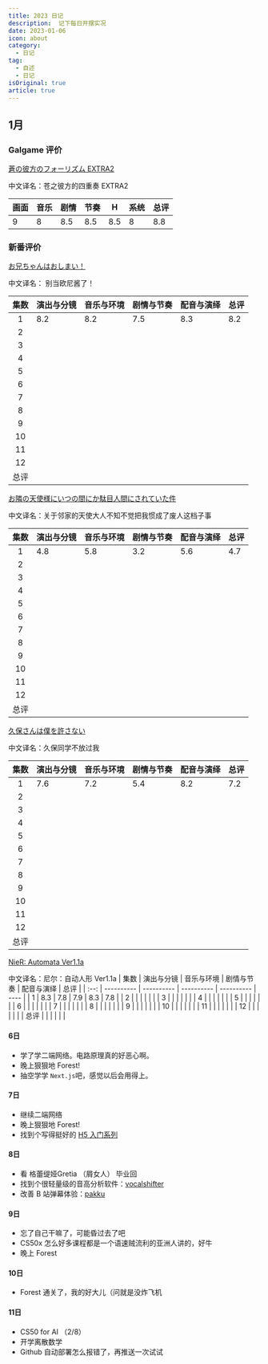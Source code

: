 ```yaml
---
title: 2023 日记
description:  记下每日开摆实况
date: 2023-01-06
icon: about
category:
  - 日记
tag:
  - 自述
  - 日记	
isOriginal: true
article: true
---
```



## 1月

### Galgame 评价

[蒼の彼方のフォーリズム EXTRA2](http://erogamescape.dyndns.org/~ap2/ero/toukei_kaiseki/game.php?game=30183#ad)

中文译名：苍之彼方的四重奏 EXTRA2

| 画面 | 音乐 | 剧情 | 节奏 | H    | 系统 | 总评 |
| ---- | ---- | ---- | ---- | ---- | ---- | ---- |
| 9    | 8    | 8.5  | 8.5  | 8.5  | 8    | 8.8  |



### 新番评价

 [お兄ちゃんはおしまい！](https://bgm.tv/subject/378862)

中文译名： 别当欧尼酱了！

| 集数 | 演出与分镜 | 音乐与环境 | 剧情与节奏 | 配音与演绎 | 总评 |
| :--: | ---------- | ---------- | ---------- | ---------- | ---- |
|  1   | 8.2      | 8.2        | 7.5        | 8.3       | 8.2 |
|  2   |            |            |            |            |      |
|  3   |            |            |            |            |      |
|  4   |            |            |            |            |      |
|  5   |            |            |            |            |      |
|  6   |            |            |            |            |      |
|  7   |            |            |            |            |      |
|  8   |            |            |            |            |      |
|  9   |            |            |            |            |      |
|  10  |            |            |            |            |      |
|  11  |            |            |            |            |      |
|  12  |            |            |            |            |      |
| 总评 |            |            |            |            |      |

 [お隣の天使様にいつの間にか駄目人間にされていた件](https://bgm.tv/subject/364822)

中文译名：关于邻家的天使大人不知不觉把我惯成了废人这档子事

| 集数 | 演出与分镜 | 音乐与环境 | 剧情与节奏 | 配音与演绎 | 总评 |
| :--: | ---------- | ---------- | ---------- | ---------- | ---- |
|  1   | 4.8       | 5.8        | 3.2        | 5.6        | 4.7  |
|  2   |            |            |            |            |      |
|  3   |            |            |            |            |      |
|  4   |            |            |            |            |      |
|  5   |            |            |            |            |      |
|  6   |            |            |            |            |      |
|  7   |            |            |            |            |      |
|  8   |            |            |            |            |      |
|  9   |            |            |            |            |      |
|  10  |            |            |            |            |      |
|  11  |            |            |            |            |      |
|  12  |            |            |            |            |      |
| 总评 |            |            |            |            |      |


 [久保さんは僕を許さない](https://bgm.tv/subject/381793)

中文译名：久保同学不放过我

| 集数 | 演出与分镜 | 音乐与环境 | 剧情与节奏 | 配音与演绎 | 总评 |
| :--: | ---------- | ---------- | ---------- | ---------- | ---- |
|  1   | 7.6        | 7.2        | 5.4        | 8.2        | 7.2  |
|  2   |            |            |            |            |      |
|  3   |            |            |            |            |      |
|  4   |            |            |            |            |      |
|  5   |            |            |            |            |      |
|  6   |            |            |            |            |      |
|  7   |            |            |            |            |      |
|  8   |            |            |            |            |      |
|  9   |            |            |            |            |      |
|  10  |            |            |            |            |      |
|  11  |            |            |            |            |      |
|  12  |            |            |            |            |      |
| 总评 |            |            |            |            |      |

 [NieR: Automata Ver1.1a](https://bgm.tv/subject/368116)

中文译名：尼尔：自动人形 Ver1.1a
| 集数 | 演出与分镜 | 音乐与环境 | 剧情与节奏 | 配音与演绎 | 总评 |
| :--: | ---------- | ---------- | ---------- | ---------- | ---- |
|  1   | 8.3        | 7.8        | 7.9        | 8.3        | 7.8  |
|  2   |            |            |            |            |      |
|  3   |            |            |            |            |      |
|  4   |            |            |            |            |      |
|  5   |            |            |            |            |      |
|  6   |            |            |            |            |      |
|  7   |            |            |            |            |      |
|  8   |            |            |            |            |      |
|  9   |            |            |            |            |      |
|  10  |            |            |            |            |      |
|  11  |            |            |            |            |      |
|  12  |            |            |            |            |      |
| 总评 |            |            |            |            |      |


#### 6日
+ 学了学二端网络。电路原理真的好恶心啊。
+ 晚上狠狠地 Forest! 
+ 抽空学学 `Next.js`吧，感觉以后会用得上。

#### 7日
+ 继续二端网络
+ 晚上狠狠地 Forest!
+ 找到个写得挺好的 [H5 入门系列](https://ithelp.ithome.com.tw/users/20111948/ironman/1776)




#### 8日
+ 看 格蕾缇娅Gretia （屑女人） 毕业回
+ 找到个很轻量级的音高分析软件：[vocalshifter](http://ackiesound.ifdef.jp/download.html)
+ 改善 B 站弹幕体验：[pakku](https://chrome.google.com/webstore/detail/pakku%EF%BC%9A%E5%93%94%E5%93%A9%E5%93%94%E5%93%A9%E5%BC%B9%E5%B9%95%E8%BF%87%E6%BB%A4%E5%99%A8/jklfcpboamajpiikgkbjcnnnnooefbhh?hl=zh-CN)

#### 9日

+ 忘了自己干嘛了，可能昏过去了吧
+ CS50x 怎么好多课程都是一个语速贼流利的亚洲人讲的，好牛
+ 晚上 Forest

#### 10日

+ Forest 通关了，我的好大儿（问就是没炸飞机

#### 11日

+ CS50 for AI （2/8）
+ 开学离散数学
+ Github 自动部署怎么报错了，再推送一次试试
